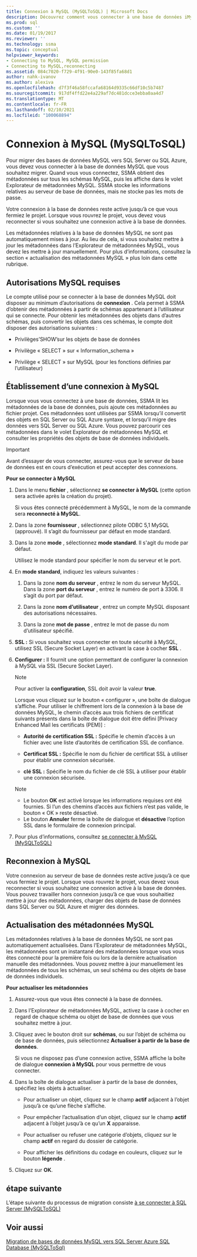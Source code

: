 ```yaml
---
title: Connexion à MySQL (MySQLToSQL) | Microsoft Docs
description: Découvrez comment vous connecter à une base de données iMySQL cible pour migrer une base de données MySQL. SSMA obtient des métadonnées sur les bases de données dans Azure SQL Database.
ms.prod: sql
ms.custom: ''
ms.date: 01/19/2017
ms.reviewer: ''
ms.technology: ssma
ms.topic: conceptual
helpviewer_keywords:
- Connecting to MySQL, MySQL permission
- Connecting to MySQL,reconnecting
ms.assetid: 084c7020-f729-4f91-90e0-143f85fa68d1
author: nahk-ivanov
ms.author: alexiva
ms.openlocfilehash: d7f3f46a58fccafa68164d9335c66df10c5b7487
ms.sourcegitcommit: 917df4ffd22e4a229af7dc481dcce3ebba0aa4d7
ms.translationtype: MT
ms.contentlocale: fr-FR
ms.lasthandoff: 02/10/2021
ms.locfileid: "100068894"
---
```

# <a name="connecting-to-mysql-mysqltosql"></a>Connexion à MySQL (MySQLToSQL)
Pour migrer des bases de données MySQL vers SQL Server ou SQL Azure, vous devez vous connecter à la base de données MySQL que vous souhaitez migrer. Quand vous vous connectez, SSMA obtient des métadonnées sur tous les schémas MySQL, puis les affiche dans le volet Explorateur de métadonnées MySQL. SSMA stocke les informations relatives au serveur de base de données, mais ne stocke pas les mots de passe.  
  
Votre connexion à la base de données reste active jusqu’à ce que vous fermiez le projet. Lorsque vous rouvrez le projet, vous devez vous reconnecter si vous souhaitez une connexion active à la base de données.  
  
Les métadonnées relatives à la base de données MySQL ne sont pas automatiquement mises à jour. Au lieu de cela, si vous souhaitez mettre à jour les métadonnées dans l’Explorateur de métadonnées MySQL, vous devez les mettre à jour manuellement. Pour plus d’informations, consultez la section « actualisation des métadonnées MySQL » plus loin dans cette rubrique.  
  
## <a name="required-mysql-permissions"></a>Autorisations MySQL requises  
Le compte utilisé pour se connecter à la base de données MySQL doit disposer au minimum d’autorisations de **connexion** . Cela permet à SSMA d’obtenir des métadonnées à partir de schémas appartenant à l’utilisateur qui se connecte. Pour obtenir les métadonnées des objets dans d’autres schémas, puis convertir les objets dans ces schémas, le compte doit disposer des autorisations suivantes :  
  
-   Privilèges’SHOW’sur les objets de base de données  
  
-   Privilège « SELECT » sur « Information_schema »  
  
-   Privilège « SELECT » sur MySQL (pour les fonctions définies par l’utilisateur)  
  
## <a name="establishing-a-connection-to-mysql"></a>Établissement d’une connexion à MySQL  
Lorsque vous vous connectez à une base de données, SSMA lit les métadonnées de la base de données, puis ajoute ces métadonnées au fichier projet. Ces métadonnées sont utilisées par SSMA lorsqu’il convertit des objets en SQL Server ou SQL Azure syntaxe, et lorsqu’il migre des données vers SQL Server ou SQL Azure. Vous pouvez parcourir ces métadonnées dans le volet Explorateur de métadonnées MySQL et consulter les propriétés des objets de base de données individuels.  
  
> [!IMPORTANT]  
> Avant d’essayer de vous connecter, assurez-vous que le serveur de base de données est en cours d’exécution et peut accepter des connexions.  
  
**Pour se connecter à MySQL**  
  
1.  Dans le menu **fichier** , sélectionnez **se connecter à MySQL** (cette option sera activée après la création du projet).  
  
    Si vous êtes connecté précédemment à MySQL, le nom de la commande sera **reconnecté à MySQL**.  
  
2.  Dans la zone **fournisseur** , sélectionnez pilote ODBC 5,1 MySQL (approuvé). Il s’agit du fournisseur par défaut en mode standard.  
  
3.  Dans la zone **mode** , sélectionnez **mode standard**. Il s'agit du mode par défaut.  
  
    Utilisez le mode standard pour spécifier le nom du serveur et le port.  
  
4.  En **mode standard**, indiquez les valeurs suivantes :  
  
    1.  Dans la zone **nom du serveur** , entrez le nom du serveur MySQL. Dans la zone **port du serveur** , entrez le numéro de port à 3306. Il s’agit du port par défaut.  
  
    2.  Dans la zone **nom d’utilisateur** , entrez un compte MySQL disposant des autorisations nécessaires.  
  
    3.  Dans la zone **mot de passe** , entrez le mot de passe du nom d’utilisateur spécifié.  
  
5.  **SSL :** Si vous souhaitez vous connecter en toute sécurité à MySQL, utilisez SSL (Secure Socket Layer) en activant la case à cocher **SSL** .  
  
6.  **Configurer :** Il fournit une option permettant de configurer la connexion à MySQL via SSL (Secure Socket Layer).  
  
    > [!NOTE]  
    > Pour activer la **configuration**, SSL doit avoir la valeur **true**.  
  
    Lorsque vous cliquez sur le bouton « configurer », une boîte de dialogue s’affiche. Pour utiliser le chiffrement lors de la connexion à la base de données MySQL, le chemin d’accès aux trois fichiers de certificat suivants présents dans la boîte de dialogue doit être défini [Privacy Enhanced Mail les certificats (PEM)] :  
  
    -   **Autorité de certification SSL :** Spécifie le chemin d’accès à un fichier avec une liste d’autorités de certification SSL de confiance.  
  
    -   **Certificat SSL :** Spécifie le nom du fichier de certificat SSL à utiliser pour établir une connexion sécurisée.  
  
    -   **clé SSL :** Spécifie le nom du fichier de clé SSL à utiliser pour établir une connexion sécurisée.  
  
    > [!NOTE]  
    > -   Le bouton **OK** est activé lorsque les informations requises ont été fournies. Si l’un des chemins d’accès aux fichiers n’est pas valide, le bouton « OK » reste désactivé.  
    > -   Le bouton **Annuler** ferme la boîte de dialogue et **désactive** l’option SSL dans le formulaire de connexion principal.  
  
7.  Pour plus d’informations, consultez [se connecter à MySQL &#40;MySQLToSQL&#41;](../../ssma/mysql/connect-to-mysql-mysqltosql.md)  
  
## <a name="reconnecting-to-mysql"></a>Reconnexion à MySQL  
Votre connexion au serveur de base de données reste active jusqu’à ce que vous fermiez le projet. Lorsque vous rouvrez le projet, vous devez vous reconnecter si vous souhaitez une connexion active à la base de données. Vous pouvez travailler hors connexion jusqu’à ce que vous souhaitiez mettre à jour des métadonnées, charger des objets de base de données dans SQL Server ou SQL Azure et migrer des données.  
  
## <a name="refreshing-mysql-metadata"></a>Actualisation des métadonnées MySQL  
Les métadonnées relatives à la base de données MySQL ne sont pas automatiquement actualisées. Dans l’Explorateur de métadonnées MySQL, les métadonnées sont un instantané des métadonnées lorsque vous vous êtes connecté pour la première fois ou lors de la dernière actualisation manuelle des métadonnées. Vous pouvez mettre à jour manuellement les métadonnées de tous les schémas, un seul schéma ou des objets de base de données individuels.  
  
**Pour actualiser les métadonnées**  
  
1.  Assurez-vous que vous êtes connecté à la base de données.  
  
2.  Dans l’Explorateur de métadonnées MySQL, activez la case à cocher en regard de chaque schéma ou objet de base de données que vous souhaitez mettre à jour.  
  
3.  Cliquez avec le bouton droit sur **schémas**, ou sur l’objet de schéma ou de base de données, puis sélectionnez **Actualiser à partir de la base de données**.  
  
    Si vous ne disposez pas d’une connexion active, SSMA affiche la boîte de dialogue **connexion à MySQL** pour vous permettre de vous connecter.  
  
4.  Dans la boîte de dialogue actualiser à partir de la base de données, spécifiez les objets à actualiser.  
  
    -   Pour actualiser un objet, cliquez sur le champ **actif** adjacent à l’objet jusqu’à ce qu’une flèche s’affiche.  
  
    -   Pour empêcher l’actualisation d’un objet, cliquez sur le champ **actif** adjacent à l’objet jusqu’à ce qu’un **X** apparaisse.  
  
    -   Pour actualiser ou refuser une catégorie d’objets, cliquez sur le champ **actif** en regard du dossier de catégorie.  
  
    -   Pour afficher les définitions du codage en couleurs, cliquez sur le bouton **légende** .  
  
5.  Cliquez sur **OK**.  
  
## <a name="next-step"></a>étape suivante  
L’étape suivante du processus de migration consiste [à se connecter à SQL Server &#40;MySQLToSQL&#41;](../../ssma/mysql/connecting-to-sql-server-mysqltosql.md)  
  
## <a name="see-also"></a>Voir aussi  
[Migration de bases de données MySQL vers SQL Server Azure SQL Database &#40;MySQLToSql&#41;](../../ssma/mysql/migrating-mysql-databases-to-sql-server-azure-sql-db-mysqltosql.md)  
  
